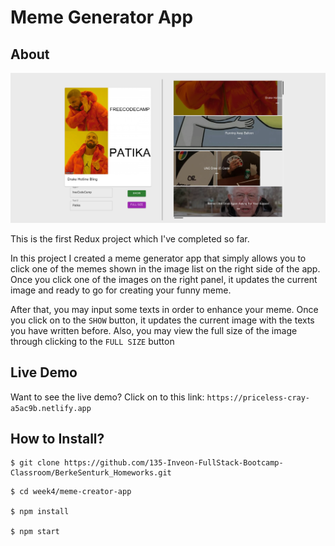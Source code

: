# Meme Generator App

## About

![meme-generator](./img/ss.png)

This is the first Redux project which I've completed so far. 

In this project I created a meme generator app that simply allows you to click one of the memes shown in the image list on the right side of the app. Once you click one of the images on the right panel, it updates the current image and ready to go for creating your funny meme.

After that, you may input some texts in order to enhance your meme. Once you click on to the ```SHOW``` button, it updates the current image with the texts you have written before. Also, you may view the full size of the image through clicking to the ```FULL SIZE``` button

## Live Demo

Want to see the live demo? Click on to this link: ```https://priceless-cray-a5ac9b.netlify.app```

## How to Install?

```
$ git clone https://github.com/135-Inveon-FullStack-Bootcamp-Classroom/BerkeSenturk_Homeworks.git
```

```
$ cd week4/meme-creator-app

$ npm install

$ npm start
```